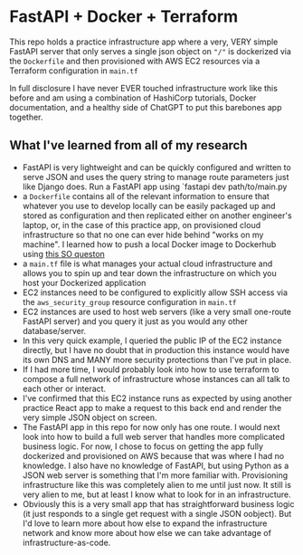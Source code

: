 # FastAPI + Docker + Terraform
This repo holds a practice infrastructure app where a very, VERY simple FastAPI server that only serves a single json object on `"/"` is dockerized via the `Dockerfile` and then provisioned with AWS EC2 resources via a Terraform configuration in `main.tf`

In full disclosure I have never EVER touched infrastructure work like this before and am using a combination of HashiCorp tutorials, Docker documentation, and a healthy side of ChatGPT to put this barebones app together.

## What I've learned from all of my research
* FastAPI is very lightweight and can be quickly configured and written to serve JSON and uses the query string to manage route parameters just like Django does. Run a FastAPI app using `fastapi dev path/to/main.py
* a `Dockerfile` contains all of the relevant information to ensure that whatever you use to develop locally can be easily packaged up and stored as configuration and then replicated either on another engineer's laptop, or, in the case of this practice app, on provisioned cloud infrastructure so that no one can ever hide behind "works on my machine". I learned how to push a local Docker image to Dockerhub using [this SO queston](https://stackoverflow.com/questions/28349392/how-to-push-a-docker-image-to-a-private-repository)
* a `main.tf` file is what manages your actual cloud infrastructure and allows you to spin up and tear down the infrastructure on which you host your Dockerized application
* EC2 instances need to be configured to explicitly allow SSH access via the `aws_security_group` resource configuration in `main.tf`
* EC2 instances are used to host web servers (like a very small one-route FastAPI server) and you query it just as you would any other database/server.
* In this very quick example, I queried the public IP of the EC2 instance directly, but I have no doubt that in production this instance would have its own DNS and MANY more security protections than I've put in place.
* If I had more time, I would probably look into how to use terraform to compose a full network of infrastructure whose instances can all talk to each other or interact.
* I've confirmed that this EC2 instance runs as expected by using another practice React app to make a request to this back end and render the very simple JSON object on screen.
* The FastAPI app in this repo for now only has one route. I would next look into how to build a full web server that handles more complicated business logic. For now, I chose to focus on getting the app fully dockerized and provisioned on AWS because that was where I had no knowledge. I also have no knowledge of FastAPI, but using Python as a JSON web server is something that I'm more familiar with. Provisioning infrastructure like this was completely alien to me until just now. It still is very alien to me, but at least I know what to look for in an infrastructure.
* Obviously this is a very small app that has straightforward business logic (it just responds to a single get request with a single JSON oobject). But I'd love to learn more about how else to expand the infrastructure network and know more about how else we can take advantage of infrastructure-as-code.